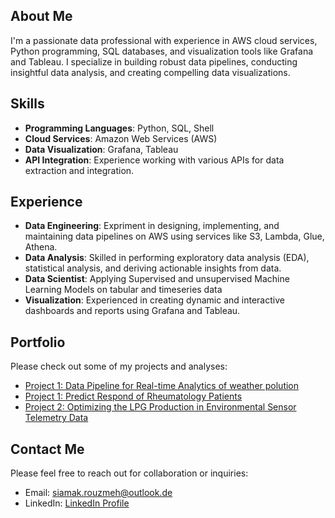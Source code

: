 ## About Me
I'm a passionate data professional with experience in AWS cloud services, Python programming, SQL databases, and visualization tools like Grafana and Tableau. I specialize in building robust data pipelines, conducting insightful data analysis, and creating compelling data visualizations.

## Skills
- **Programming Languages**: Python, SQL, Shell
- **Cloud Services**: Amazon Web Services (AWS)
- **Data Visualization**: Grafana, Tableau
- **API Integration**: Experience working with various APIs for data extraction and integration.

## Experience
- **Data Engineering**: Expriment in designing, implementing, and maintaining data pipelines on AWS using services like S3, Lambda, Glue, Athena.
- **Data Analysis**: Skilled in performing exploratory data analysis (EDA), statistical analysis, and deriving actionable insights from data.
- **Data Scientist**: Applying Supervised and unsupervised Machine Learning Models on tabular and timeseries data
- **Visualization**: Experienced in creating dynamic and interactive dashboards and reports using Grafana and Tableau.

## Portfolio
Please check out some of my projects and analyses:
- [Project 1: Data Pipeline for Real-time Analytics of weather polution](https://github.com/siamakru/Weather-Polution)
- [Project 1: Predict Respond of Rheumatology Patients](https://github.com/siamakru/Applied-ML-on-Rheumatology)
- [Project 2: Optimizing the LPG Production in Environmental Sensor Telemetry Data](https://github.com/siamakru/SE_Sample/tree/main)

## Contact Me
Please feel free to reach out for collaboration or inquiries:
- Email: siamak.rouzmeh@outlook.de
- LinkedIn: [LinkedIn Profile](https://www.linkedin.com/in/siamak-rouzmeh/)
